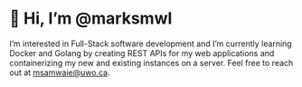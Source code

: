 # 👋 Hi, I’m @marksmwl
I’m interested in Full-Stack software development and I’m currently learning Docker and Golang by creating REST APIs for my web applications and containerizing my new and existing instances on a server. Feel free to reach out at msamwaie@uwo.ca.
